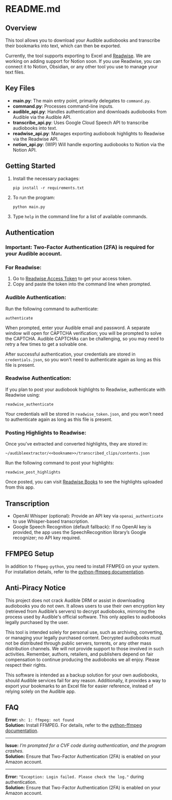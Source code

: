 # README.md

## Overview

This tool allows you to download your Audible audiobooks and transcribe their bookmarks into text, which can then be exported. 

Currently, the tool supports exporting to Excel and [Readwise](https://readwise.io/). We are working on adding support for Notion soon. If you use Readwise, you can connect it to Notion, Obsidian, or any other tool you use to manage your text files.

## Key Files

- **main.py**: The main entry point, primarily delegates to `command.py`.
- **command.py**: Processes command-line inputs.
- **audible_api.py**: Handles authentication and downloads audiobooks from Audible via the Audible API.
- **transcribe_api.py**: Uses Google Cloud Speech API to transcribe audiobooks into text.
- **readwise_api.py**: Manages exporting audiobook highlights to Readwise via the Readwise API.
- **notion_api.py**: (WIP) Will handle exporting audiobooks to Notion via the Notion API.

## Getting Started

1. Install the necessary packages:
   ```
   pip install -r requirements.txt
   ```

2. To run the program:
   ```
   python main.py
   ```

3. Type `help` in the command line for a list of available commands.

## Authentication

### Important: Two-Factor Authentication (2FA) is required for your Audible account.

### For Readwise:
1. Go to [Readwise Access Token](https://readwise.io/access_token) to get your access token.
2. Copy and paste the token into the command line when prompted.

### Audible Authentication:
Run the following command to authenticate:
```
authenticate
```

When prompted, enter your Audible email and password. A separate window will open for CAPTCHA verification; you will be prompted to solve the CAPTCHA. Audible CAPTCHAs can be challenging, so you may need to retry a few times to get a solvable one.

After successful authentication, your credentials are stored in `credentials.json`, so you won't need to authenticate again as long as this file is present.

### Readwise Authentication:
If you plan to post your audiobook highlights to Readwise, authenticate with Readwise using:
```
readwise_authenticate
```

Your credentials will be stored in `readwise_token.json`, and you won't need to authenticate again as long as this file is present.

### Posting Highlights to Readwise:
Once you've extracted and converted highlights, they are stored in:
```
~/audibleextractor/<<bookname>>/transcribed_clips/contents.json
```

Run the following command to post your highlights:
```
readwise_post_highlights
```

Once posted, you can visit [Readwise Books](https://readwise.io/books) to see the highlights uploaded from this app.

## Transcription

- OpenAI Whisper (optional): Provide an API key via `openai_authenticate` to use Whisper-based transcription.
- Google Speech Recognition (default fallback): If no OpenAI key is provided, the app uses the SpeechRecognition library’s Google recognizer; no API key required.

## FFMPEG Setup

In addition to `ffmpeg-python`, you need to install FFMPEG on your system. For installation details, refer to the [python-ffmpeg documentation](https://github.com/kkroening/ffmpeg-python).

## Anti-Piracy Notice

This project does not crack Audible DRM or assist in downloading audiobooks you do not own. It allows users to use their own encryption key (retrieved from Audible’s servers) to decrypt audiobooks, mirroring the process used by Audible's official software. This only applies to audiobooks legally purchased by the user.

This tool is intended solely for personal use, such as archiving, converting, or managing your legally purchased content. Decrypted audiobooks must not be distributed through public servers, torrents, or any other mass distribution channels. We will not provide support to those involved in such activities. Remember, authors, retailers, and publishers depend on fair compensation to continue producing the audiobooks we all enjoy. Please respect their rights.

This software is intended as a backup solution for your own audiobooks, should Audible services fail for any reason. Additionally, it provides a way to export your bookmarks to an Excel file for easier reference, instead of relying solely on the Audible app.

## FAQ

**Error:** `sh: 1: ffmpeg: not found`  
**Solution:** Install FFMPEG. For details, refer to the [python-ffmpeg documentation](https://github.com/kkroening/ffmpeg-python).

---

**Issue:** _I’m prompted for a CVF code during authentication, and the program crashes._  
**Solution:** Ensure that Two-Factor Authentication (2FA) is enabled on your Amazon account.

---

**Error:** `"Exception: Login failed. Please check the log."` during authentication.  
**Solution:** Ensure that Two-Factor Authentication (2FA) is enabled on your Amazon account.